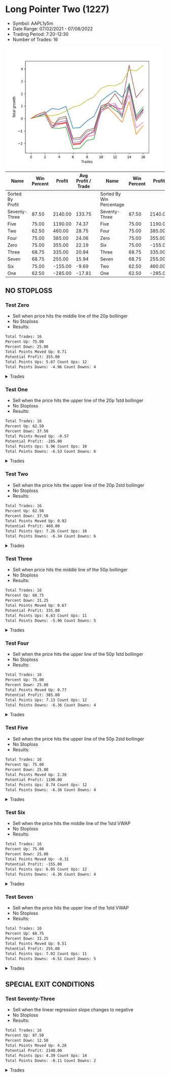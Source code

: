 # Long Pointer Two (1227) 
- Symbol: AAPL1y5m
- Date Range: 07/02/2021 - 07/08/2022
- Trading Period: 7:20-12:30
- Number of Trades: 16

![Plot](LongPointerTwo(1227)AAPL1y5m.png)

| Name | Win Percent | Profit | Avg Profit / Trade |     | Name | Win Percent | Profit | Avg Profit / Trade |
| ---- | ----------- | ------ | ------------------ | --- | ---- | ----------- | ------ | ------------------ |
| Sorted By <br> Profit | | | | | Sorted By <br> Win Percentage ||||
| Seventy-Three | 87.50 | 2140.00 | 133.75 |     | Seventy-Three | 87.50 | 2140.00 | 133.75 |
| Five | 75.00 | 1190.00 | 74.37 |     | Five | 75.00 | 1190.00 | 74.37 |
| Two | 62.50 | 460.00 | 28.75 |     | Four | 75.00 | 385.00 | 24.06 |
| Four | 75.00 | 385.00 | 24.06 |     | Zero | 75.00 | 355.00 | 22.19 |
| Zero | 75.00 | 355.00 | 22.19 |     | Six | 75.00 | -155.00 | -9.69 |
| Three | 68.75 | 335.00 | 20.94 |     | Three | 68.75 | 335.00 | 20.94 |
| Seven | 68.75 | 255.00 | 15.94 |     | Seven | 68.75 | 255.00 | 15.94 |
| Six | 75.00 | -155.00 | -9.69 |     | Two | 62.50 | 460.00 | 28.75 |
| One | 62.50 | -285.00 | -17.81 |     | One | 62.50 | -285.00 | -17.81 |

## NO STOPLOSS

### Test Zero
* Sell when price hits the middle line of the 20p bollinger
* No Stoploss
* Results:
```
Total Trades: 16
Percent Up: 75.00
Percent Down: 25.00
Total Points Moved Up: 0.71
Potential Profit: 355.00
Total Points Ups: 5.67 Count Ups: 12
Total Points Downs: -4.96 Count Downs: 4
```

<details><summary>Trades</summary>

<code>In: 2021-07-12 11:00:00		Out: 2021-07-12 11:19:05		Total Position Time: 19:05		Total Move Up: 0.19		Total to Date: 0.19</code> <br />
<code>In: 2021-08-26 12:15:00		Out: 2021-08-26 12:35:40		Total Position Time: 20:40		Total Move Up: 0.23		Total to Date: 0.42</code> <br />
<code>In: 2021-09-14 10:15:00		Out: 2021-09-14 10:52:50		Total Position Time: 37:50		Total Move Up: 0.38		Total to Date: 0.80</code> <br />
<code>In: 2021-10-21 09:20:00		Out: 2021-10-21 10:32:15		Total Position Time: 72:15		Total Move Up: -0.07		Total to Date: 0.73</code> <br />
<code>In: 2021-11-10 11:45:00		Out: 2021-11-10 12:32:35		Total Position Time: 47:35		Total Move Up: 0.24		Total to Date: 0.97</code> <br />
<code>In: 2021-12-01 10:55:00		Out: 2021-12-01 12:50:00		Total Position Time: 115:00		Total Move Up: -1.75		Total to Date: -0.78</code> <br />
<code>In: 2021-12-06 12:30:00		Out: 2021-12-06 12:50:00		Total Position Time: 20:00		Total Move Up: 0.05		Total to Date: -0.73</code> <br />
<code>In: 2021-12-07 11:40:00		Out: 2021-12-07 12:05:20		Total Position Time: 25:20		Total Move Up: 0.53		Total to Date: -0.20</code> <br />
<code>In: 2021-12-09 12:30:00		Out: 2021-12-09 12:43:20		Total Position Time: 13:20		Total Move Up: 0.38		Total to Date: 0.18</code> <br />
<code>In: 2021-12-16 11:55:00		Out: 2021-12-16 12:30:10		Total Position Time: 35:10		Total Move Up: 1.21		Total to Date: 1.39</code> <br />
<code>In: 2022-01-12 11:10:00		Out: 2022-01-12 11:28:00		Total Position Time: 18:00		Total Move Up: 0.46		Total to Date: 1.85</code> <br />
<code>In: 2022-02-18 07:40:00		Out: 2022-02-18 08:28:15		Total Position Time: 48:15		Total Move Up: 0.37		Total to Date: 2.22</code> <br />
<code>In: 2022-03-14 09:15:00		Out: 2022-03-14 10:52:55		Total Position Time: 97:55		Total Move Up: -0.52		Total to Date: 1.70</code> <br />
<code>In: 2022-03-16 11:40:00		Out: 2022-03-16 11:46:10		Total Position Time: 06:10		Total Move Up: 1.02		Total to Date: 2.72</code> <br />
<code>In: 2022-04-21 10:25:00		Out: 2022-04-21 12:50:00		Total Position Time: 145:00		Total Move Up: -2.62		Total to Date: 0.10</code> <br />
<code>In: 2022-06-17 12:20:00		Out: 2022-06-17 12:26:45		Total Position Time: 06:45		Total Move Up: 0.61		Total to Date: 0.71</code> <br />


</details>

### Test One
* Sell when the price hits the upper line of the 20p 1std bollinger
* No Stoploss
* Results:
```
Total Trades: 16
Percent Up: 62.50
Percent Down: 37.50
Total Points Moved Up: -0.57
Potential Profit: -285.00
Total Points Ups: 5.96 Count Ups: 10
Total Points Downs: -6.53 Count Downs: 6
```

<details><summary>Trades</summary>

<code>In: 2021-07-12 11:00:00		Out: 2021-07-12 11:30:35		Total Position Time: 30:35		Total Move Up: 0.33		Total to Date: 0.33</code> <br />
<code>In: 2021-08-26 12:15:00		Out: 2021-08-26 12:50:00		Total Position Time: 35:00		Total Move Up: 0.20		Total to Date: 0.53</code> <br />
<code>In: 2021-09-14 10:15:00		Out: 2021-09-14 12:45:30		Total Position Time: 150:30		Total Move Up: -0.86		Total to Date: -0.33</code> <br />
<code>In: 2021-10-21 09:20:00		Out: 2021-10-21 11:16:45		Total Position Time: 116:45		Total Move Up: -0.12		Total to Date: -0.45</code> <br />
<code>In: 2021-11-10 11:45:00		Out: 2021-11-10 12:50:00		Total Position Time: 65:00		Total Move Up: 0.11		Total to Date: -0.34</code> <br />
<code>In: 2021-12-01 10:55:00		Out: 2021-12-01 12:50:00		Total Position Time: 115:00		Total Move Up: -1.75		Total to Date: -2.09</code> <br />
<code>In: 2021-12-06 12:30:00		Out: 2021-12-06 12:50:00		Total Position Time: 20:00		Total Move Up: 0.05		Total to Date: -2.04</code> <br />
<code>In: 2021-12-07 11:40:00		Out: 2021-12-07 12:30:50		Total Position Time: 50:50		Total Move Up: 0.58		Total to Date: -1.46</code> <br />
<code>In: 2021-12-09 12:30:00		Out: 2021-12-09 12:50:00		Total Position Time: 20:00		Total Move Up: 0.12		Total to Date: -1.34</code> <br />
<code>In: 2021-12-16 11:55:00		Out: 2021-12-16 12:38:40		Total Position Time: 43:40		Total Move Up: 1.87		Total to Date: 0.53</code> <br />
<code>In: 2022-01-12 11:10:00		Out: 2022-01-12 12:44:20		Total Position Time: 94:20		Total Move Up: 0.34		Total to Date: 0.87</code> <br />
<code>In: 2022-02-18 07:40:00		Out: 2022-02-18 11:01:40		Total Position Time: 201:40		Total Move Up: -0.56		Total to Date: 0.31</code> <br />
<code>In: 2022-03-14 09:15:00		Out: 2022-03-14 11:34:50		Total Position Time: 139:50		Total Move Up: -0.62		Total to Date: -0.31</code> <br />
<code>In: 2022-03-16 11:40:00		Out: 2022-03-16 11:55:40		Total Position Time: 15:40		Total Move Up: 1.66		Total to Date: 1.35</code> <br />
<code>In: 2022-04-21 10:25:00		Out: 2022-04-21 12:50:00		Total Position Time: 145:00		Total Move Up: -2.62		Total to Date: -1.27</code> <br />
<code>In: 2022-06-17 12:20:00		Out: 2022-06-17 12:50:00		Total Position Time: 30:00		Total Move Up: 0.70		Total to Date: -0.57</code> <br />


</details>

### Test Two
* Sell when the price hits the upper line of the 20p 2std bollinger
* No Stoploss
* Results:
```
Total Trades: 16
Percent Up: 62.50
Percent Down: 37.50
Total Points Moved Up: 0.92
Potential Profit: 460.00
Total Points Ups: 7.26 Count Ups: 10
Total Points Downs: -6.34 Count Downs: 6
```

<details><summary>Trades</summary>

<code>In: 2021-07-12 11:00:00		Out: 2021-07-12 12:50:00		Total Position Time: 110:00		Total Move Up: 0.14		Total to Date: 0.14</code> <br />
<code>In: 2021-08-26 12:15:00		Out: 2021-08-26 12:50:00		Total Position Time: 35:00		Total Move Up: 0.20		Total to Date: 0.34</code> <br />
<code>In: 2021-09-14 10:15:00		Out: 2021-09-14 12:50:00		Total Position Time: 155:00		Total Move Up: -1.10		Total to Date: -0.76</code> <br />
<code>In: 2021-10-21 09:20:00		Out: 2021-10-21 11:26:10		Total Position Time: 126:10		Total Move Up: -0.04		Total to Date: -0.80</code> <br />
<code>In: 2021-11-10 11:45:00		Out: 2021-11-10 12:50:00		Total Position Time: 65:00		Total Move Up: 0.11		Total to Date: -0.69</code> <br />
<code>In: 2021-12-01 10:55:00		Out: 2021-12-01 12:50:00		Total Position Time: 115:00		Total Move Up: -1.75		Total to Date: -2.44</code> <br />
<code>In: 2021-12-06 12:30:00		Out: 2021-12-06 12:50:00		Total Position Time: 20:00		Total Move Up: 0.05		Total to Date: -2.39</code> <br />
<code>In: 2021-12-07 11:40:00		Out: 2021-12-07 12:50:00		Total Position Time: 70:00		Total Move Up: 0.62		Total to Date: -1.77</code> <br />
<code>In: 2021-12-09 12:30:00		Out: 2021-12-09 12:50:00		Total Position Time: 20:00		Total Move Up: 0.12		Total to Date: -1.65</code> <br />
<code>In: 2021-12-16 11:55:00		Out: 2021-12-16 12:47:55		Total Position Time: 52:55		Total Move Up: 2.33		Total to Date: 0.68</code> <br />
<code>In: 2022-01-12 11:10:00		Out: 2022-01-12 12:45:20		Total Position Time: 95:20		Total Move Up: 0.43		Total to Date: 1.11</code> <br />
<code>In: 2022-02-18 07:40:00		Out: 2022-02-18 11:18:10		Total Position Time: 218:10		Total Move Up: -0.44		Total to Date: 0.67</code> <br />
<code>In: 2022-03-14 09:15:00		Out: 2022-03-14 11:37:55		Total Position Time: 142:55		Total Move Up: -0.39		Total to Date: 0.28</code> <br />
<code>In: 2022-03-16 11:40:00		Out: 2022-03-16 12:20:00		Total Position Time: 40:00		Total Move Up: 2.56		Total to Date: 2.84</code> <br />
<code>In: 2022-04-21 10:25:00		Out: 2022-04-21 12:50:00		Total Position Time: 145:00		Total Move Up: -2.62		Total to Date: 0.22</code> <br />
<code>In: 2022-06-17 12:20:00		Out: 2022-06-17 12:50:00		Total Position Time: 30:00		Total Move Up: 0.70		Total to Date: 0.92</code> <br />


</details>

### Test Three
* Sell when price hits the middle line of the 50p bollinger
* No Stoploss
* Results:
```
Total Trades: 16
Percent Up: 68.75
Percent Down: 31.25
Total Points Moved Up: 0.67
Potential Profit: 335.00
Total Points Ups: 6.63 Count Ups: 11
Total Points Downs: -5.96 Count Downs: 5
```

<details><summary>Trades</summary>

<code>In: 2021-07-12 11:00:00		Out: 2021-07-12 11:30:35		Total Position Time: 30:35		Total Move Up: 0.33		Total to Date: 0.33</code> <br />
<code>In: 2021-08-26 12:15:00		Out: 2021-08-26 12:50:00		Total Position Time: 35:00		Total Move Up: 0.20		Total to Date: 0.53</code> <br />
<code>In: 2021-09-14 10:15:00		Out: 2021-09-14 12:50:00		Total Position Time: 155:00		Total Move Up: -1.10		Total to Date: -0.57</code> <br />
<code>In: 2021-10-21 09:20:00		Out: 2021-10-21 11:32:50		Total Position Time: 132:50		Total Move Up: 0.16		Total to Date: -0.41</code> <br />
<code>In: 2021-11-10 11:45:00		Out: 2021-11-10 12:50:00		Total Position Time: 65:00		Total Move Up: 0.11		Total to Date: -0.30</code> <br />
<code>In: 2021-12-01 10:55:00		Out: 2021-12-01 12:50:00		Total Position Time: 115:00		Total Move Up: -1.75		Total to Date: -2.05</code> <br />
<code>In: 2021-12-06 12:30:00		Out: 2021-12-06 12:50:00		Total Position Time: 20:00		Total Move Up: 0.05		Total to Date: -2.00</code> <br />
<code>In: 2021-12-07 11:40:00		Out: 2021-12-07 12:50:00		Total Position Time: 70:00		Total Move Up: 0.62		Total to Date: -1.38</code> <br />
<code>In: 2021-12-09 12:30:00		Out: 2021-12-09 12:43:30		Total Position Time: 13:30		Total Move Up: 0.39		Total to Date: -0.99</code> <br />
<code>In: 2021-12-16 11:55:00		Out: 2021-12-16 12:50:00		Total Position Time: 55:00		Total Move Up: 1.82		Total to Date: 0.83</code> <br />
<code>In: 2022-01-12 11:10:00		Out: 2022-01-12 12:45:15		Total Position Time: 95:15		Total Move Up: 0.42		Total to Date: 1.25</code> <br />
<code>In: 2022-02-18 07:40:00		Out: 2022-02-18 11:20:25		Total Position Time: 220:25		Total Move Up: -0.39		Total to Date: 0.86</code> <br />
<code>In: 2022-03-14 09:15:00		Out: 2022-03-14 12:15:05		Total Position Time: 180:05		Total Move Up: -0.10		Total to Date: 0.76</code> <br />
<code>In: 2022-03-16 11:40:00		Out: 2022-03-16 11:55:45		Total Position Time: 15:45		Total Move Up: 1.80		Total to Date: 2.56</code> <br />
<code>In: 2022-04-21 10:25:00		Out: 2022-04-21 12:50:00		Total Position Time: 145:00		Total Move Up: -2.62		Total to Date: -0.06</code> <br />
<code>In: 2022-06-17 12:20:00		Out: 2022-06-17 12:27:00		Total Position Time: 07:00		Total Move Up: 0.73		Total to Date: 0.67</code> <br />


</details>

### Test Four
* Sell when the price hits the upper line of the 50p 1std bollinger
* No Stoploss
* Results:
```
Total Trades: 16
Percent Up: 75.00
Percent Down: 25.00
Total Points Moved Up: 0.77
Potential Profit: 385.00
Total Points Ups: 7.13 Count Ups: 12
Total Points Downs: -6.36 Count Downs: 4
```

<details><summary>Trades</summary>

<code>In: 2021-07-12 11:00:00		Out: 2021-07-12 12:50:00		Total Position Time: 110:00		Total Move Up: 0.14		Total to Date: 0.14</code> <br />
<code>In: 2021-08-26 12:15:00		Out: 2021-08-26 12:50:00		Total Position Time: 35:00		Total Move Up: 0.20		Total to Date: 0.34</code> <br />
<code>In: 2021-09-14 10:15:00		Out: 2021-09-14 12:50:00		Total Position Time: 155:00		Total Move Up: -1.10		Total to Date: -0.76</code> <br />
<code>In: 2021-10-21 09:20:00		Out: 2021-10-21 12:01:20		Total Position Time: 161:20		Total Move Up: 0.48		Total to Date: -0.28</code> <br />
<code>In: 2021-11-10 11:45:00		Out: 2021-11-10 12:50:00		Total Position Time: 65:00		Total Move Up: 0.11		Total to Date: -0.17</code> <br />
<code>In: 2021-12-01 10:55:00		Out: 2021-12-01 12:50:00		Total Position Time: 115:00		Total Move Up: -1.75		Total to Date: -1.92</code> <br />
<code>In: 2021-12-06 12:30:00		Out: 2021-12-06 12:50:00		Total Position Time: 20:00		Total Move Up: 0.05		Total to Date: -1.87</code> <br />
<code>In: 2021-12-07 11:40:00		Out: 2021-12-07 12:50:00		Total Position Time: 70:00		Total Move Up: 0.62		Total to Date: -1.25</code> <br />
<code>In: 2021-12-09 12:30:00		Out: 2021-12-09 12:50:00		Total Position Time: 20:00		Total Move Up: 0.12		Total to Date: -1.13</code> <br />
<code>In: 2021-12-16 11:55:00		Out: 2021-12-16 12:50:00		Total Position Time: 55:00		Total Move Up: 1.82		Total to Date: 0.69</code> <br />
<code>In: 2022-01-12 11:10:00		Out: 2022-01-12 12:50:00		Total Position Time: 100:00		Total Move Up: 0.21		Total to Date: 0.90</code> <br />
<code>In: 2022-02-18 07:40:00		Out: 2022-02-18 11:29:05		Total Position Time: 229:05		Total Move Up: 0.20		Total to Date: 1.10</code> <br />
<code>In: 2022-03-14 09:15:00		Out: 2022-03-14 12:50:00		Total Position Time: 215:00		Total Move Up: -0.89		Total to Date: 0.21</code> <br />
<code>In: 2022-03-16 11:40:00		Out: 2022-03-16 12:19:20		Total Position Time: 39:20		Total Move Up: 2.48		Total to Date: 2.69</code> <br />
<code>In: 2022-04-21 10:25:00		Out: 2022-04-21 12:50:00		Total Position Time: 145:00		Total Move Up: -2.62		Total to Date: 0.07</code> <br />
<code>In: 2022-06-17 12:20:00		Out: 2022-06-17 12:50:00		Total Position Time: 30:00		Total Move Up: 0.70		Total to Date: 0.77</code> <br />


</details>

### Test Five
* Sell when the price hits the upper line of the 50p 2std bollinger
* No Stoploss
* Results:
```
Total Trades: 16
Percent Up: 75.00
Percent Down: 25.00
Total Points Moved Up: 2.38
Potential Profit: 1190.00
Total Points Ups: 8.74 Count Ups: 12
Total Points Downs: -6.36 Count Downs: 4
```

<details><summary>Trades</summary>

<code>In: 2021-07-12 11:00:00		Out: 2021-07-12 12:50:00		Total Position Time: 110:00		Total Move Up: 0.14		Total to Date: 0.14</code> <br />
<code>In: 2021-08-26 12:15:00		Out: 2021-08-26 12:50:00		Total Position Time: 35:00		Total Move Up: 0.20		Total to Date: 0.34</code> <br />
<code>In: 2021-09-14 10:15:00		Out: 2021-09-14 12:50:00		Total Position Time: 155:00		Total Move Up: -1.10		Total to Date: -0.76</code> <br />
<code>In: 2021-10-21 09:20:00		Out: 2021-10-21 12:50:00		Total Position Time: 210:00		Total Move Up: 0.81		Total to Date: 0.05</code> <br />
<code>In: 2021-11-10 11:45:00		Out: 2021-11-10 12:50:00		Total Position Time: 65:00		Total Move Up: 0.11		Total to Date: 0.16</code> <br />
<code>In: 2021-12-01 10:55:00		Out: 2021-12-01 12:50:00		Total Position Time: 115:00		Total Move Up: -1.75		Total to Date: -1.59</code> <br />
<code>In: 2021-12-06 12:30:00		Out: 2021-12-06 12:50:00		Total Position Time: 20:00		Total Move Up: 0.05		Total to Date: -1.54</code> <br />
<code>In: 2021-12-07 11:40:00		Out: 2021-12-07 12:50:00		Total Position Time: 70:00		Total Move Up: 0.62		Total to Date: -0.92</code> <br />
<code>In: 2021-12-09 12:30:00		Out: 2021-12-09 12:50:00		Total Position Time: 20:00		Total Move Up: 0.12		Total to Date: -0.80</code> <br />
<code>In: 2021-12-16 11:55:00		Out: 2021-12-16 12:50:00		Total Position Time: 55:00		Total Move Up: 1.82		Total to Date: 1.02</code> <br />
<code>In: 2022-01-12 11:10:00		Out: 2022-01-12 12:50:00		Total Position Time: 100:00		Total Move Up: 0.21		Total to Date: 1.23</code> <br />
<code>In: 2022-02-18 07:40:00		Out: 2022-02-18 11:33:15		Total Position Time: 233:15		Total Move Up: 0.77		Total to Date: 2.00</code> <br />
<code>In: 2022-03-14 09:15:00		Out: 2022-03-14 12:50:00		Total Position Time: 215:00		Total Move Up: -0.89		Total to Date: 1.11</code> <br />
<code>In: 2022-03-16 11:40:00		Out: 2022-03-16 12:50:00		Total Position Time: 70:00		Total Move Up: 3.19		Total to Date: 4.30</code> <br />
<code>In: 2022-04-21 10:25:00		Out: 2022-04-21 12:50:00		Total Position Time: 145:00		Total Move Up: -2.62		Total to Date: 1.68</code> <br />
<code>In: 2022-06-17 12:20:00		Out: 2022-06-17 12:50:00		Total Position Time: 30:00		Total Move Up: 0.70		Total to Date: 2.38</code> <br />


</details>

### Test Six
* Sell when the price hits the middle line of the 1std VWAP
* No Stoploss
* Results:
```
Total Trades: 16
Percent Up: 75.00
Percent Down: 25.00
Total Points Moved Up: -0.31
Potential Profit: -155.00
Total Points Ups: 6.05 Count Ups: 12
Total Points Downs: -6.36 Count Downs: 4
```

<details><summary>Trades</summary>

<code>In: 2021-07-12 11:00:00		Out: 2021-07-12 12:50:00		Total Position Time: 110:00		Total Move Up: 0.14		Total to Date: 0.14</code> <br />
<code>In: 2021-08-26 12:15:00		Out: 2021-08-26 12:50:00		Total Position Time: 35:00		Total Move Up: 0.20		Total to Date: 0.34</code> <br />
<code>In: 2021-09-14 10:15:00		Out: 2021-09-14 12:50:00		Total Position Time: 155:00		Total Move Up: -1.10		Total to Date: -0.76</code> <br />
<code>In: 2021-10-21 09:20:00		Out: 2021-10-21 11:41:05		Total Position Time: 141:05		Total Move Up: 0.27		Total to Date: -0.49</code> <br />
<code>In: 2021-11-10 11:45:00		Out: 2021-11-10 12:50:00		Total Position Time: 65:00		Total Move Up: 0.11		Total to Date: -0.38</code> <br />
<code>In: 2021-12-01 10:55:00		Out: 2021-12-01 12:50:00		Total Position Time: 115:00		Total Move Up: -1.75		Total to Date: -2.13</code> <br />
<code>In: 2021-12-06 12:30:00		Out: 2021-12-06 12:50:00		Total Position Time: 20:00		Total Move Up: 0.05		Total to Date: -2.08</code> <br />
<code>In: 2021-12-07 11:40:00		Out: 2021-12-07 12:50:00		Total Position Time: 70:00		Total Move Up: 0.62		Total to Date: -1.46</code> <br />
<code>In: 2021-12-09 12:30:00		Out: 2021-12-09 12:50:00		Total Position Time: 20:00		Total Move Up: 0.12		Total to Date: -1.34</code> <br />
<code>In: 2021-12-16 11:55:00		Out: 2021-12-16 12:50:00		Total Position Time: 55:00		Total Move Up: 1.82		Total to Date: 0.48</code> <br />
<code>In: 2022-01-12 11:10:00		Out: 2022-01-12 12:45:55		Total Position Time: 95:55		Total Move Up: 0.61		Total to Date: 1.09</code> <br />
<code>In: 2022-02-18 07:40:00		Out: 2022-02-18 11:28:35		Total Position Time: 228:35		Total Move Up: 0.15		Total to Date: 1.24</code> <br />
<code>In: 2022-03-14 09:15:00		Out: 2022-03-14 12:50:00		Total Position Time: 215:00		Total Move Up: -0.89		Total to Date: 0.35</code> <br />
<code>In: 2022-03-16 11:40:00		Out: 2022-03-16 11:55:35		Total Position Time: 15:35		Total Move Up: 1.52		Total to Date: 1.87</code> <br />
<code>In: 2022-04-21 10:25:00		Out: 2022-04-21 12:50:00		Total Position Time: 145:00		Total Move Up: -2.62		Total to Date: -0.75</code> <br />
<code>In: 2022-06-17 12:20:00		Out: 2022-06-17 12:25:10		Total Position Time: 05:10		Total Move Up: 0.44		Total to Date: -0.31</code> <br />


</details>

### Test Seven
* Sell when the price hits the upper line of the 1std VWAP
* No Stoploss
* Results:
```
Total Trades: 16
Percent Up: 68.75
Percent Down: 31.25
Total Points Moved Up: 0.51
Potential Profit: 255.00
Total Points Ups: 7.02 Count Ups: 11
Total Points Downs: -6.51 Count Downs: 5
```

<details><summary>Trades</summary>

<code>In: 2021-07-12 11:00:00		Out: 2021-07-12 12:50:00		Total Position Time: 110:00		Total Move Up: 0.14		Total to Date: 0.14</code> <br />
<code>In: 2021-08-26 12:15:00		Out: 2021-08-26 12:50:00		Total Position Time: 35:00		Total Move Up: 0.20		Total to Date: 0.34</code> <br />
<code>In: 2021-09-14 10:15:00		Out: 2021-09-14 12:50:00		Total Position Time: 155:00		Total Move Up: -1.10		Total to Date: -0.76</code> <br />
<code>In: 2021-10-21 09:20:00		Out: 2021-10-21 12:17:40		Total Position Time: 177:40		Total Move Up: 0.68		Total to Date: -0.08</code> <br />
<code>In: 2021-11-10 11:45:00		Out: 2021-11-10 12:50:00		Total Position Time: 65:00		Total Move Up: 0.11		Total to Date: 0.03</code> <br />
<code>In: 2021-12-01 10:55:00		Out: 2021-12-01 12:50:00		Total Position Time: 115:00		Total Move Up: -1.75		Total to Date: -1.72</code> <br />
<code>In: 2021-12-06 12:30:00		Out: 2021-12-06 12:50:00		Total Position Time: 20:00		Total Move Up: 0.05		Total to Date: -1.67</code> <br />
<code>In: 2021-12-07 11:40:00		Out: 2021-12-07 12:50:00		Total Position Time: 70:00		Total Move Up: 0.62		Total to Date: -1.05</code> <br />
<code>In: 2021-12-09 12:30:00		Out: 2021-12-09 12:50:00		Total Position Time: 20:00		Total Move Up: 0.12		Total to Date: -0.93</code> <br />
<code>In: 2021-12-16 11:55:00		Out: 2021-12-16 12:50:00		Total Position Time: 55:00		Total Move Up: 1.82		Total to Date: 0.89</code> <br />
<code>In: 2022-01-12 11:10:00		Out: 2022-01-12 12:50:00		Total Position Time: 100:00		Total Move Up: 0.21		Total to Date: 1.10</code> <br />
<code>In: 2022-02-18 07:40:00		Out: 2022-02-18 12:50:00		Total Position Time: 310:00		Total Move Up: -0.15		Total to Date: 0.95</code> <br />
<code>In: 2022-03-14 09:15:00		Out: 2022-03-14 12:50:00		Total Position Time: 215:00		Total Move Up: -0.89		Total to Date: 0.06</code> <br />
<code>In: 2022-03-16 11:40:00		Out: 2022-03-16 12:18:50		Total Position Time: 38:50		Total Move Up: 2.37		Total to Date: 2.43</code> <br />
<code>In: 2022-04-21 10:25:00		Out: 2022-04-21 12:50:00		Total Position Time: 145:00		Total Move Up: -2.62		Total to Date: -0.19</code> <br />
<code>In: 2022-06-17 12:20:00		Out: 2022-06-17 12:50:00		Total Position Time: 30:00		Total Move Up: 0.70		Total to Date: 0.51</code> <br />


</details>

## SPECIAL EXIT CONDITIONS 

### Test Seventy-Three
* Sell when the linear regression slope changes to negative
* No Stoploss
* Results:
```
Total Trades: 16
Percent Up: 87.50
Percent Down: 12.50
Total Points Moved Up: 4.28
Potential Profit: 2140.00
Total Points Ups: 4.39 Count Ups: 14
Total Points Downs: -0.11 Count Downs: 2
```

<details><summary>Trades</summary>

<code>In: 2021-07-12 11:00:00		Out: 2021-07-12 11:14:05		Total Position Time: 14:05		Total Move Up: 0.14		Total to Date: 0.14</code> <br />
<code>In: 2021-08-26 12:15:00		Out: 2021-08-26 12:18:05		Total Position Time: 03:05		Total Move Up: 0.07		Total to Date: 0.21</code> <br />
<code>In: 2021-09-14 10:15:00		Out: 2021-09-14 10:18:05		Total Position Time: 03:05		Total Move Up: 0.01		Total to Date: 0.22</code> <br />
<code>In: 2021-10-21 09:20:00		Out: 2021-10-21 09:23:05		Total Position Time: 03:05		Total Move Up: 0.12		Total to Date: 0.34</code> <br />
<code>In: 2021-11-10 11:45:00		Out: 2021-11-10 11:50:05		Total Position Time: 05:05		Total Move Up: 0.26		Total to Date: 0.60</code> <br />
<code>In: 2021-12-01 10:55:00		Out: 2021-12-01 10:58:05		Total Position Time: 03:05		Total Move Up: 0.31		Total to Date: 0.91</code> <br />
<code>In: 2021-12-06 12:30:00		Out: 2021-12-06 12:34:00		Total Position Time: 04:00		Total Move Up: 0.17		Total to Date: 1.08</code> <br />
<code>In: 2021-12-07 11:40:00		Out: 2021-12-07 11:54:00		Total Position Time: 14:00		Total Move Up: 0.39		Total to Date: 1.47</code> <br />
<code>In: 2021-12-09 12:30:00		Out: 2021-12-09 12:33:05		Total Position Time: 03:05		Total Move Up: 0.28		Total to Date: 1.75</code> <br />
<code>In: 2021-12-16 11:55:00		Out: 2021-12-16 11:59:05		Total Position Time: 04:05		Total Move Up: 0.67		Total to Date: 2.42</code> <br />
<code>In: 2022-01-12 11:10:00		Out: 2022-01-12 11:16:05		Total Position Time: 06:05		Total Move Up: 0.24		Total to Date: 2.66</code> <br />
<code>In: 2022-02-18 07:40:00		Out: 2022-02-18 07:43:05		Total Position Time: 03:05		Total Move Up: -0.02		Total to Date: 2.64</code> <br />
<code>In: 2022-03-14 09:15:00		Out: 2022-03-14 09:18:05		Total Position Time: 03:05		Total Move Up: 0.25		Total to Date: 2.89</code> <br />
<code>In: 2022-03-16 11:40:00		Out: 2022-03-16 11:54:05		Total Position Time: 14:05		Total Move Up: 1.03		Total to Date: 3.92</code> <br />
<code>In: 2022-04-21 10:25:00		Out: 2022-04-21 10:28:05		Total Position Time: 03:05		Total Move Up: -0.09		Total to Date: 3.83</code> <br />
<code>In: 2022-06-17 12:20:00		Out: 2022-06-17 12:26:00		Total Position Time: 06:00		Total Move Up: 0.45		Total to Date: 4.28</code> <br />


</details>